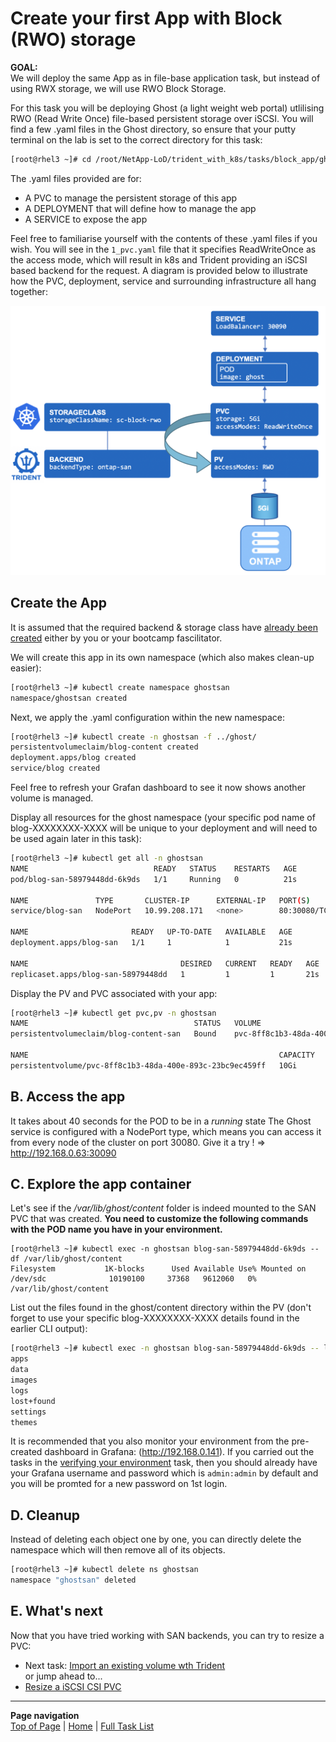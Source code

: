 # Create your first App with Block (RWO) storage

**GOAL:**  
We will deploy the same App as in file-base application task, but instead of using RWX storage, we will use RWO Block Storage.

For this task you will be deploying Ghost (a light weight web portal) utlilising RWO (Read Write Once) file-based persistent storage over iSCSI.  You will find a few .yaml files in the Ghost directory, so ensure that your putty terminal on the lab is set to the correct directory for this task:

```bash
[root@rhel3 ~]# cd /root/NetApp-LoD/trident_with_k8s/tasks/block_app/ghost
```
The .yaml files provided are for:

- A PVC to manage the persistent storage of this app
- A DEPLOYMENT that will define how to manage the app
- A SERVICE to expose the app

Feel free to familiarise yourself with the contents of these .yaml files if you wish.  You will see in the ```1_pvc.yaml``` file that it specifies ReadWriteOnce as the access mode, which will result in k8s and Trident providing an iSCSI based backend for the request.  A diagram is provided below to illustrate how the PVC, deployment, service and surrounding infrastructure all hang together:

<p align="center"><img src="../../../images/block_app.png" width="650px"></p>

## Create the App

It is assumed that the required backend & storage class have [already been created](../config_file) either by you or your bootcamp fascilitator.

We will create this app in its own namespace (which also makes clean-up easier):
```bash
[root@rhel3 ~]# kubectl create namespace ghostsan
namespace/ghostsan created
```
Next, we apply the .yaml configuration within the new namespace:
```bash
[root@rhel3 ~]# kubectl create -n ghostsan -f ../ghost/
persistentvolumeclaim/blog-content created
deployment.apps/blog created
service/blog created
```
Feel free to refresh your Grafan dashboard to see it now shows another volume is managed.

Display all resources for the ghost namespace (your specific pod name of blog-XXXXXXXX-XXXX will be unique to your deployment and will need to be used again later in this task):
```bash
[root@rhel3 ~]# kubectl get all -n ghostsan
NAME                            READY   STATUS    RESTARTS   AGE
pod/blog-san-58979448dd-6k9ds   1/1     Running   0          21s

NAME               TYPE       CLUSTER-IP      EXTERNAL-IP   PORT(S)        AGE
service/blog-san   NodePort   10.99.208.171   <none>        80:30080/TCP   17s

NAME                       READY   UP-TO-DATE   AVAILABLE   AGE
deployment.apps/blog-san   1/1     1            1           21s

NAME                                  DESIRED   CURRENT   READY   AGE
replicaset.apps/blog-san-58979448dd   1         1         1       21s
```
Display the PV and PVC associated with your app:
```bash
[root@rhel3 ~]# kubectl get pvc,pv -n ghostsan
NAME                                     STATUS   VOLUME                                     CAPACITY   ACCESS MODES   STORAGECLASS        AGE
persistentvolumeclaim/blog-content-san   Bound    pvc-8ff8c1b3-48da-400e-893c-23bc9ec459ff   10Gi       RWO            sc-block-rwo   4m16s

NAME                                                        CAPACITY   ACCESS MODES   RECLAIM POLICY   STATUS   CLAIM                       STORAGECLASS        REASON   AGE
persistentvolume/pvc-8ff8c1b3-48da-400e-893c-23bc9ec459ff   10Gi       RWO            Delete           Bound    ghostsan/blog-content-san   sc-block-rwo            4m15s
```

## B. Access the app

It takes about 40 seconds for the POD to be in a *running* state
The Ghost service is configured with a NodePort type, which means you can access it from every node of the cluster on port 30080.
Give it a try !
=> <http://192.168.0.63:30090>

## C. Explore the app container

Let's see if the */var/lib/ghost/content* folder is indeed mounted to the SAN PVC that was created.
**You need to customize the following commands with the POD name you have in your environment.**

```
[root@rhel3 ~]# kubectl exec -n ghostsan blog-san-58979448dd-6k9ds -- df /var/lib/ghost/content
Filesystem           1K-blocks      Used Available Use% Mounted on
/dev/sdc              10190100     37368   9612060   0% /var/lib/ghost/content
```
List out the files found in the ghost/content directory within the PV (don't forget to use your specific blog-XXXXXXXX-XXXX details found in the earlier CLI output):
```bash
[root@rhel3 ~]# kubectl exec -n ghostsan blog-san-58979448dd-6k9ds -- ls /var/lib/ghost/content
apps
data
images
logs
lost+found
settings
themes
```

It is recommended that you also monitor your environment from the pre-created dashboard in Grafana: (<http://192.168.0.141>).  If you carried out the tasks in the [verifying your environment](../verify_lab) task, then you should already have your Grafana username and password which is ```admin:admin``` by default and you will be promted for a new password on 1st login.

## D. Cleanup

Instead of deleting each object one by one, you can directly delete the namespace which will then remove all of its objects.

```bash
[root@rhel3 ~]# kubectl delete ns ghostsan
namespace "ghostsan" deleted
```

## E. What's next

Now that you have tried working with SAN backends, you can try to resize a PVC:
- Next task: [Import an existing volume wth Trident](../pv_import)  
or jump ahead to...
- [Resize a iSCSI CSI PVC](../resize_block)   

---
**Page navigation**  
[Top of Page](#top) | [Home](/README.md) | [Full Task List](/README.md#prod-k8s-cluster-tasks)